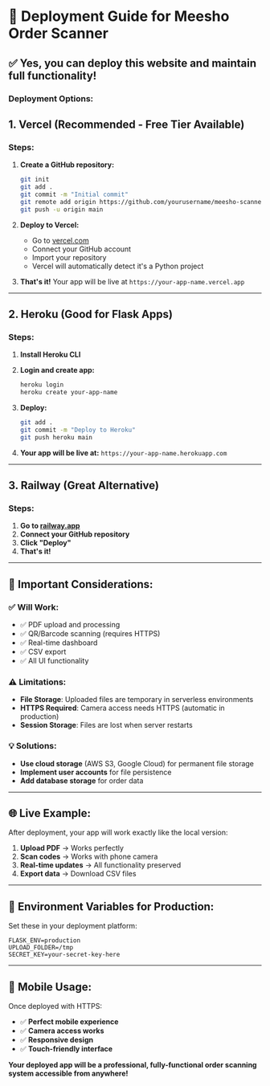 # 🚀 Deployment Guide for Meesho Order Scanner

## ✅ **Yes, you can deploy this website and maintain full functionality!**

### **Deployment Options:**

## 1. **Vercel (Recommended - Free Tier Available)**

### Steps:
1. **Create a GitHub repository:**
   ```bash
   git init
   git add .
   git commit -m "Initial commit"
   git remote add origin https://github.com/yourusername/meesho-scanner.git
   git push -u origin main
   ```

2. **Deploy to Vercel:**
   - Go to [vercel.com](https://vercel.com)
   - Connect your GitHub account
   - Import your repository
   - Vercel will automatically detect it's a Python project

3. **That's it!** Your app will be live at `https://your-app-name.vercel.app`

---

## 2. **Heroku (Good for Flask Apps)**

### Steps:
1. **Install Heroku CLI**
2. **Login and create app:**
   ```bash
   heroku login
   heroku create your-app-name
   ```

3. **Deploy:**
   ```bash
   git add .
   git commit -m "Deploy to Heroku"
   git push heroku main
   ```

4. **Your app will be live at:** `https://your-app-name.herokuapp.com`

---

## 3. **Railway (Great Alternative)**

### Steps:
1. **Go to [railway.app](https://railway.app)**
2. **Connect your GitHub repository**
3. **Click "Deploy"**
4. **That's it!**

---

## 🔧 **Important Considerations:**

### **✅ Will Work:**
- ✅ PDF upload and processing
- ✅ QR/Barcode scanning (requires HTTPS)
- ✅ Real-time dashboard
- ✅ CSV export
- ✅ All UI functionality

### **⚠️ Limitations:**
- **File Storage**: Uploaded files are temporary in serverless environments
- **HTTPS Required**: Camera access needs HTTPS (automatic in production)
- **Session Storage**: Files are lost when server restarts

### **💡 Solutions:**
- **Use cloud storage** (AWS S3, Google Cloud) for permanent file storage
- **Implement user accounts** for file persistence
- **Add database storage** for order data

---

## 🌐 **Live Example:**

After deployment, your app will work exactly like the local version:

1. **Upload PDF** → Works perfectly
2. **Scan codes** → Works with phone camera
3. **Real-time updates** → All functionality preserved
4. **Export data** → Download CSV files

---

## 🔧 **Environment Variables for Production:**

Set these in your deployment platform:

```
FLASK_ENV=production
UPLOAD_FOLDER=/tmp
SECRET_KEY=your-secret-key-here
```

---

## 📱 **Mobile Usage:**

Once deployed with HTTPS:
- ✅ **Perfect mobile experience**
- ✅ **Camera access works**
- ✅ **Responsive design**
- ✅ **Touch-friendly interface**

**Your deployed app will be a professional, fully-functional order scanning system accessible from anywhere!**
